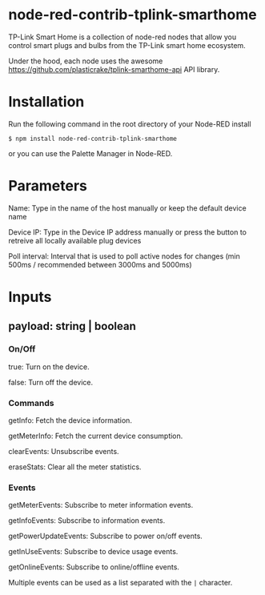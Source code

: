 # node-red-contrib-tplink-smarthome

TP-Link Smart Home is a collection of node-red nodes that allow you control smart plugs and bulbs from the TP-Link smart home ecosystem.

Under the hood, each node uses the awesome https://github.com/plasticrake/tplink-smarthome-api API library.

# Installation

Run the following command in the root directory of your Node-RED install

`$ npm install node-red-contrib-tplink-smarthome`

or you can use the Palette Manager in Node-RED.

# Parameters

Name: Type in the name of the host manually or keep the default device name

Device IP: Type in the Device IP address manually or press the button to retreive all locally available plug devices

Poll interval: Interval that is used to poll active nodes for changes (min 500ms / recommended between 3000ms and 5000ms)

# Inputs

## payload: string | boolean

### On/Off

true: Turn on the device.

false: Turn off the device.

### Commands

getInfo: Fetch the device information.

getMeterInfo: Fetch the current device consumption.

clearEvents: Unsubscribe events.

eraseStats: Clear all the meter statistics.

### Events

getMeterEvents: Subscribe to meter information events.

getInfoEvents: Subscribe to information events.

getPowerUpdateEvents: Subscribe to power on/off events.

getInUseEvents: Subscribe to device usage events.

getOnlineEvents: Subscribe to online/offline events.

Multiple events can be used as a list separated with the `|` character.
